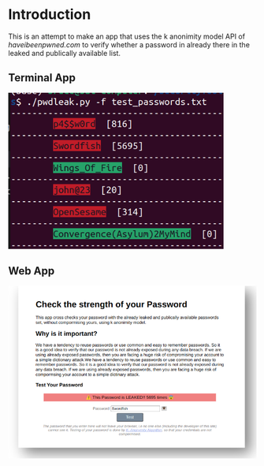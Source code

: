 # Introduction

This is an attempt to make an app that uses the k anonimity model API of *haveibeenpwned.com* to verify whether a password in already there in the leaked and publically available list.

## Terminal App

<img src="Images/terminal.png" title="" alt="Terminal App" width="437">

## Web App

<img src="Images/webapp.png" title="" alt="Web App" width="699">
